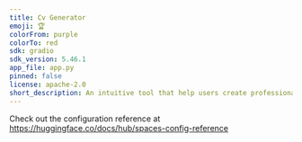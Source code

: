```yaml
---
title: Cv Generator
emoji: 🏆
colorFrom: purple
colorTo: red
sdk: gradio
sdk_version: 5.46.1
app_file: app.py
pinned: false
license: apache-2.0
short_description: An intuitive tool that help users create professional resume
---
```


Check out the configuration reference at https://huggingface.co/docs/hub/spaces-config-reference

